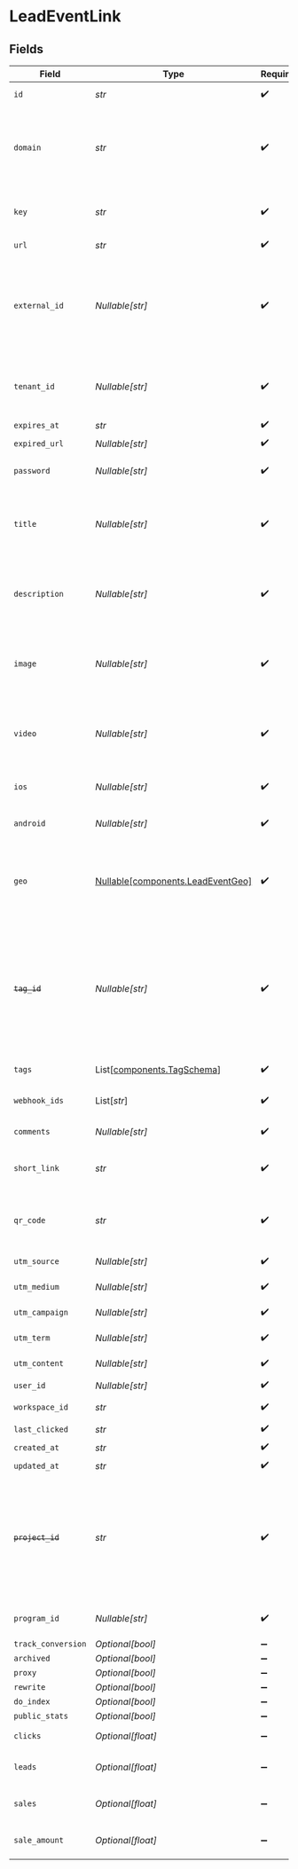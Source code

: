 # LeadEventLink


## Fields

| Field                                                                                                                                                                                                                        | Type                                                                                                                                                                                                                         | Required                                                                                                                                                                                                                     | Description                                                                                                                                                                                                                  |
| ---------------------------------------------------------------------------------------------------------------------------------------------------------------------------------------------------------------------------- | ---------------------------------------------------------------------------------------------------------------------------------------------------------------------------------------------------------------------------- | ---------------------------------------------------------------------------------------------------------------------------------------------------------------------------------------------------------------------------- | ---------------------------------------------------------------------------------------------------------------------------------------------------------------------------------------------------------------------------- |
| `id`                                                                                                                                                                                                                         | *str*                                                                                                                                                                                                                        | :heavy_check_mark:                                                                                                                                                                                                           | The unique ID of the short link.                                                                                                                                                                                             |
| `domain`                                                                                                                                                                                                                     | *str*                                                                                                                                                                                                                        | :heavy_check_mark:                                                                                                                                                                                                           | The domain of the short link. If not provided, the primary domain for the workspace will be used (or `dub.sh` if the workspace has no domains).                                                                              |
| `key`                                                                                                                                                                                                                        | *str*                                                                                                                                                                                                                        | :heavy_check_mark:                                                                                                                                                                                                           | The short link slug. If not provided, a random 7-character slug will be generated.                                                                                                                                           |
| `url`                                                                                                                                                                                                                        | *str*                                                                                                                                                                                                                        | :heavy_check_mark:                                                                                                                                                                                                           | N/A                                                                                                                                                                                                                          |
| `external_id`                                                                                                                                                                                                                | *Nullable[str]*                                                                                                                                                                                                              | :heavy_check_mark:                                                                                                                                                                                                           | The ID of the link in your database. If set, it can be used to identify the link in future API requests (must be prefixed with 'ext_' when passed as a query parameter). This key is unique across your workspace.           |
| `tenant_id`                                                                                                                                                                                                                  | *Nullable[str]*                                                                                                                                                                                                              | :heavy_check_mark:                                                                                                                                                                                                           | The ID of the tenant that created the link inside your system. If set, it can be used to fetch all links for a tenant.                                                                                                       |
| `expires_at`                                                                                                                                                                                                                 | *str*                                                                                                                                                                                                                        | :heavy_check_mark:                                                                                                                                                                                                           | N/A                                                                                                                                                                                                                          |
| `expired_url`                                                                                                                                                                                                                | *Nullable[str]*                                                                                                                                                                                                              | :heavy_check_mark:                                                                                                                                                                                                           | N/A                                                                                                                                                                                                                          |
| `password`                                                                                                                                                                                                                   | *Nullable[str]*                                                                                                                                                                                                              | :heavy_check_mark:                                                                                                                                                                                                           | The password required to access the destination URL of the short link.                                                                                                                                                       |
| `title`                                                                                                                                                                                                                      | *Nullable[str]*                                                                                                                                                                                                              | :heavy_check_mark:                                                                                                                                                                                                           | The title of the short link generated via `api.dub.co/metatags`. Will be used for Custom Social Media Cards if `proxy` is true.                                                                                              |
| `description`                                                                                                                                                                                                                | *Nullable[str]*                                                                                                                                                                                                              | :heavy_check_mark:                                                                                                                                                                                                           | The description of the short link generated via `api.dub.co/metatags`. Will be used for Custom Social Media Cards if `proxy` is true.                                                                                        |
| `image`                                                                                                                                                                                                                      | *Nullable[str]*                                                                                                                                                                                                              | :heavy_check_mark:                                                                                                                                                                                                           | The image of the short link generated via `api.dub.co/metatags`. Will be used for Custom Social Media Cards if `proxy` is true.                                                                                              |
| `video`                                                                                                                                                                                                                      | *Nullable[str]*                                                                                                                                                                                                              | :heavy_check_mark:                                                                                                                                                                                                           | The custom link preview video (og:video). Will be used for Custom Social Media Cards if `proxy` is true. Learn more: https://d.to/og                                                                                         |
| `ios`                                                                                                                                                                                                                        | *Nullable[str]*                                                                                                                                                                                                              | :heavy_check_mark:                                                                                                                                                                                                           | The iOS destination URL for the short link for iOS device targeting.                                                                                                                                                         |
| `android`                                                                                                                                                                                                                    | *Nullable[str]*                                                                                                                                                                                                              | :heavy_check_mark:                                                                                                                                                                                                           | The Android destination URL for the short link for Android device targeting.                                                                                                                                                 |
| `geo`                                                                                                                                                                                                                        | [Nullable[components.LeadEventGeo]](../../models/components/leadeventgeo.md)                                                                                                                                                 | :heavy_check_mark:                                                                                                                                                                                                           | Geo targeting information for the short link in JSON format `{[COUNTRY]: https://example.com }`. Learn more: https://d.to/geo                                                                                                |
| ~~`tag_id`~~                                                                                                                                                                                                                 | *Nullable[str]*                                                                                                                                                                                                              | :heavy_check_mark:                                                                                                                                                                                                           | : warning: ** DEPRECATED **: This will be removed in a future release, please migrate away from it as soon as possible.<br/><br/>The unique ID of the tag assigned to the short link. This field is deprecated – use `tags` instead. |
| `tags`                                                                                                                                                                                                                       | List[[components.TagSchema](../../models/components/tagschema.md)]                                                                                                                                                           | :heavy_check_mark:                                                                                                                                                                                                           | The tags assigned to the short link.                                                                                                                                                                                         |
| `webhook_ids`                                                                                                                                                                                                                | List[*str*]                                                                                                                                                                                                                  | :heavy_check_mark:                                                                                                                                                                                                           | The IDs of the webhooks that the short link is associated with.                                                                                                                                                              |
| `comments`                                                                                                                                                                                                                   | *Nullable[str]*                                                                                                                                                                                                              | :heavy_check_mark:                                                                                                                                                                                                           | The comments for the short link.                                                                                                                                                                                             |
| `short_link`                                                                                                                                                                                                                 | *str*                                                                                                                                                                                                                        | :heavy_check_mark:                                                                                                                                                                                                           | The full URL of the short link, including the https protocol (e.g. `https://dub.sh/try`).                                                                                                                                    |
| `qr_code`                                                                                                                                                                                                                    | *str*                                                                                                                                                                                                                        | :heavy_check_mark:                                                                                                                                                                                                           | The full URL of the QR code for the short link (e.g. `https://api.dub.co/qr?url=https://dub.sh/try`).                                                                                                                        |
| `utm_source`                                                                                                                                                                                                                 | *Nullable[str]*                                                                                                                                                                                                              | :heavy_check_mark:                                                                                                                                                                                                           | The UTM source of the short link.                                                                                                                                                                                            |
| `utm_medium`                                                                                                                                                                                                                 | *Nullable[str]*                                                                                                                                                                                                              | :heavy_check_mark:                                                                                                                                                                                                           | The UTM medium of the short link.                                                                                                                                                                                            |
| `utm_campaign`                                                                                                                                                                                                               | *Nullable[str]*                                                                                                                                                                                                              | :heavy_check_mark:                                                                                                                                                                                                           | The UTM campaign of the short link.                                                                                                                                                                                          |
| `utm_term`                                                                                                                                                                                                                   | *Nullable[str]*                                                                                                                                                                                                              | :heavy_check_mark:                                                                                                                                                                                                           | The UTM term of the short link.                                                                                                                                                                                              |
| `utm_content`                                                                                                                                                                                                                | *Nullable[str]*                                                                                                                                                                                                              | :heavy_check_mark:                                                                                                                                                                                                           | The UTM content of the short link.                                                                                                                                                                                           |
| `user_id`                                                                                                                                                                                                                    | *Nullable[str]*                                                                                                                                                                                                              | :heavy_check_mark:                                                                                                                                                                                                           | N/A                                                                                                                                                                                                                          |
| `workspace_id`                                                                                                                                                                                                               | *str*                                                                                                                                                                                                                        | :heavy_check_mark:                                                                                                                                                                                                           | The workspace ID of the short link.                                                                                                                                                                                          |
| `last_clicked`                                                                                                                                                                                                               | *str*                                                                                                                                                                                                                        | :heavy_check_mark:                                                                                                                                                                                                           | N/A                                                                                                                                                                                                                          |
| `created_at`                                                                                                                                                                                                                 | *str*                                                                                                                                                                                                                        | :heavy_check_mark:                                                                                                                                                                                                           | N/A                                                                                                                                                                                                                          |
| `updated_at`                                                                                                                                                                                                                 | *str*                                                                                                                                                                                                                        | :heavy_check_mark:                                                                                                                                                                                                           | N/A                                                                                                                                                                                                                          |
| ~~`project_id`~~                                                                                                                                                                                                             | *str*                                                                                                                                                                                                                        | :heavy_check_mark:                                                                                                                                                                                                           | : warning: ** DEPRECATED **: This will be removed in a future release, please migrate away from it as soon as possible.<br/><br/>The project ID of the short link. This field is deprecated – use `workspaceId` instead.     |
| `program_id`                                                                                                                                                                                                                 | *Nullable[str]*                                                                                                                                                                                                              | :heavy_check_mark:                                                                                                                                                                                                           | The ID of the program the short link is associated with.                                                                                                                                                                     |
| `track_conversion`                                                                                                                                                                                                           | *Optional[bool]*                                                                                                                                                                                                             | :heavy_minus_sign:                                                                                                                                                                                                           | N/A                                                                                                                                                                                                                          |
| `archived`                                                                                                                                                                                                                   | *Optional[bool]*                                                                                                                                                                                                             | :heavy_minus_sign:                                                                                                                                                                                                           | N/A                                                                                                                                                                                                                          |
| `proxy`                                                                                                                                                                                                                      | *Optional[bool]*                                                                                                                                                                                                             | :heavy_minus_sign:                                                                                                                                                                                                           | N/A                                                                                                                                                                                                                          |
| `rewrite`                                                                                                                                                                                                                    | *Optional[bool]*                                                                                                                                                                                                             | :heavy_minus_sign:                                                                                                                                                                                                           | N/A                                                                                                                                                                                                                          |
| `do_index`                                                                                                                                                                                                                   | *Optional[bool]*                                                                                                                                                                                                             | :heavy_minus_sign:                                                                                                                                                                                                           | N/A                                                                                                                                                                                                                          |
| `public_stats`                                                                                                                                                                                                               | *Optional[bool]*                                                                                                                                                                                                             | :heavy_minus_sign:                                                                                                                                                                                                           | N/A                                                                                                                                                                                                                          |
| `clicks`                                                                                                                                                                                                                     | *Optional[float]*                                                                                                                                                                                                            | :heavy_minus_sign:                                                                                                                                                                                                           | The number of clicks on the short link.                                                                                                                                                                                      |
| `leads`                                                                                                                                                                                                                      | *Optional[float]*                                                                                                                                                                                                            | :heavy_minus_sign:                                                                                                                                                                                                           | The number of leads the short links has generated.                                                                                                                                                                           |
| `sales`                                                                                                                                                                                                                      | *Optional[float]*                                                                                                                                                                                                            | :heavy_minus_sign:                                                                                                                                                                                                           | The number of sales the short links has generated.                                                                                                                                                                           |
| `sale_amount`                                                                                                                                                                                                                | *Optional[float]*                                                                                                                                                                                                            | :heavy_minus_sign:                                                                                                                                                                                                           | The total dollar amount of sales the short links has generated (in cents).                                                                                                                                                   |